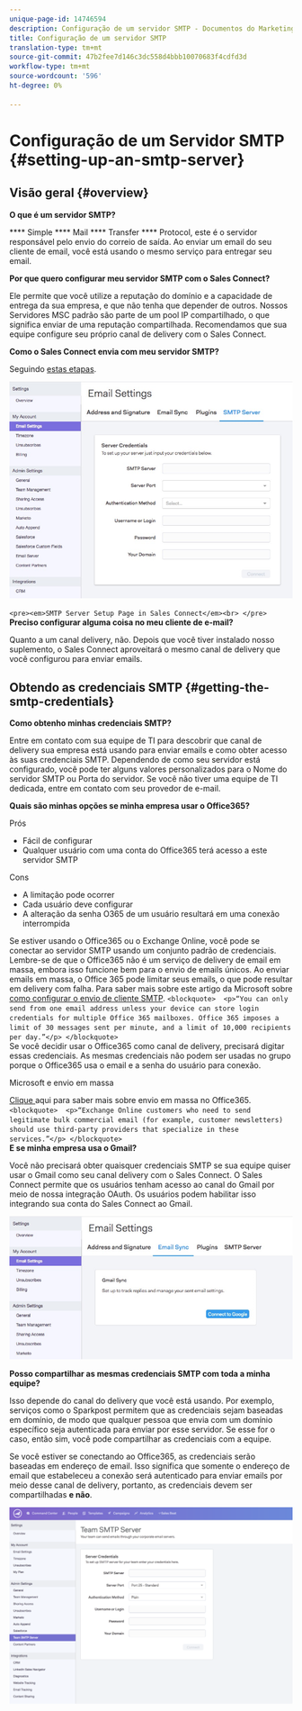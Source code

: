 ```yaml
---
unique-page-id: 14746594
description: Configuração de um servidor SMTP - Documentos do Marketing - Documentação do produto
title: Configuração de um servidor SMTP
translation-type: tm+mt
source-git-commit: 47b2fee7d146c3dc558d4bbb10070683f4cdfd3d
workflow-type: tm+mt
source-wordcount: '596'
ht-degree: 0%

---
```



# Configuração de um Servidor SMTP {#setting-up-an-smtp-server}

## Visão geral {#overview}

**O que é um servidor SMTP?**

**** Simple  **** Mail  **** Transfer  **** Protocol, este é o servidor responsável pelo envio do correio de saída. Ao enviar um email do seu cliente de email, você está usando o mesmo serviço para entregar seu email.

**Por que quero configurar meu servidor SMTP com o Sales Connect?**

Ele permite que você utilize a reputação do domínio e a capacidade de entrega da sua empresa, e que não tenha que depender de outros. Nossos Servidores MSC padrão são parte de um pool IP compartilhado, o que significa enviar de uma reputação compartilhada. Recomendamos que sua equipe configure seu próprio canal de delivery com o Sales Connect.

**Como o Sales Connect envia com meu servidor SMTP?**

Seguindo [estas etapas](http://docs.marketo.com/x/ZgPh).

![](assets/1.png)

`<pre><em>SMTP Server Setup Page in Sales Connect</em><br> </pre>` **Preciso configurar alguma coisa no meu cliente de e-mail?**

Quanto a um canal delivery, não. Depois que você tiver instalado nosso suplemento, o Sales Connect aproveitará o mesmo canal de delivery que você configurou para enviar emails.

## Obtendo as credenciais SMTP {#getting-the-smtp-credentials}

**Como obtenho minhas credenciais SMTP?**

Entre em contato com sua equipe de TI para descobrir que canal de delivery sua empresa está usando para enviar emails e como obter acesso às suas credenciais SMTP. Dependendo de como seu servidor está configurado, você pode ter alguns valores personalizados para o Nome do servidor SMTP ou Porta do servidor. Se você não tiver uma equipe de TI dedicada, entre em contato com seu provedor de e-mail.

**Quais são minhas opções se minha empresa usar o Office365?**

Prós

* Fácil de configurar
* Qualquer usuário com uma conta do Office365 terá acesso a este servidor SMTP

Cons

* A limitação pode ocorrer
* Cada usuário deve configurar
* A alteração da senha O365 de um usuário resultará em uma conexão interrompida

Se estiver usando o Office365 ou o Exchange Online, você pode se conectar ao servidor SMTP usando um conjunto padrão de credenciais. Lembre-se de que o Office365 não é um serviço de delivery de email em massa, embora isso funcione bem para o envio de emails únicos. Ao enviar emails em massa, o Office 365 pode limitar seus emails, o que pode resultar em delivery com falha. Para saber mais sobre este artigo da Microsoft sobre [como configurar o envio de cliente SMTP](http://support.office.com/en-us/article/how-to-set-up-a-multifunction-device-or-application-to-send-email-using-office-365-69f58e99-c550-4274-ad18-c805d654b4c4).
`<blockquote>  <p>“You can only send from one email address unless your device can store login credentials for multiple Office 365 mailboxes. Office 365 imposes a limit of 30 messages sent per minute, and a limit of 10,000 recipients per day.”</p> </blockquote>`\
Se você decidir usar o Office365 como canal de delivery, precisará digitar essas credenciais. As mesmas credenciais não podem ser usadas no grupo porque o Office365 usa o email e a senha do usuário para conexão.

Microsoft e envio em massa

[Clique ](http://technet.microsoft.com/en-us/library/exchange-online-limits.aspx#RecipientLimits) aqui para saber mais sobre envio em massa no Office365. 
`<blockquote>  <p>“Exchange Online customers who need to send legitimate bulk commercial email (for example, customer newsletters) should use third-party providers that specialize in these services.”</p> </blockquote>`\
**E se minha empresa usa o Gmail?**

Você não precisará obter quaisquer credenciais SMTP se sua equipe quiser usar o Gmail como seu canal delivery com o Sales Connect. O Sales Connect permite que os usuários tenham acesso ao canal do Gmail por meio de nossa integração OAuth. Os usuários podem habilitar isso integrando sua conta do Sales Connect ao Gmail.

![](assets/2.png)

**Posso compartilhar as mesmas credenciais SMTP com toda a minha equipe?**

Isso depende do canal do delivery que você está usando. Por exemplo, serviços como o Sparkpost permitem que as credenciais sejam baseadas em domínio, de modo que qualquer pessoa que envia com um domínio específico seja autenticada para enviar por esse servidor. Se esse for o caso, então sim, você pode compartilhar as credenciais com a equipe.

Se você estiver se conectando ao Office365, as credenciais serão baseadas em endereço de email. Isso significa que somente o endereço de email que estabeleceu a conexão será autenticado para enviar emails por meio desse canal de delivery, portanto, as credenciais devem ser compartilhadas **e não**.

![](assets/3.png)

